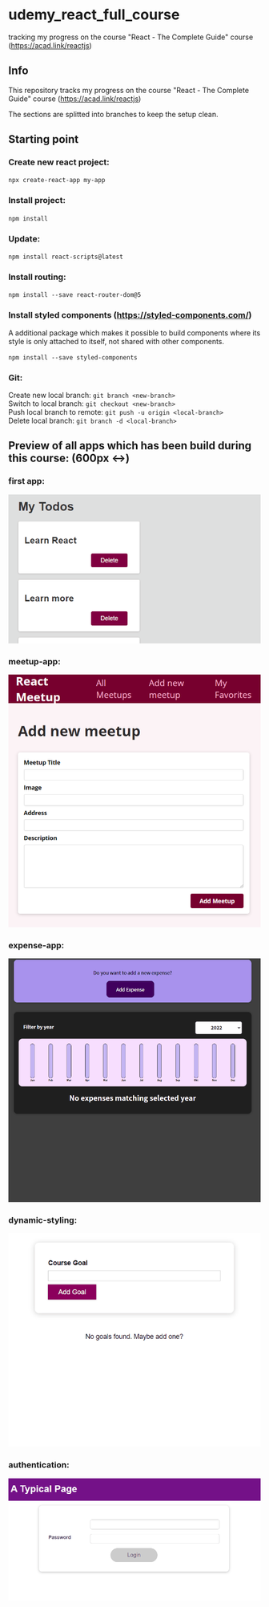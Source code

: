 # udemy_react_full_course

tracking my progress on the course "React - The Complete Guide" course (https://acad.link/reactjs)

## Info

This repository tracks my progress on the course "React - The Complete Guide" course (https://acad.link/reactjs)

The sections are splitted into branches to keep the setup clean.

## Starting point

### Create new react project:

`npx create-react-app my-app`

### Install project:

`npm install`

### Update:

`npm install react-scripts@latest`

### Install routing:

`npm install --save react-router-dom@5`

### Install styled components (https://styled-components.com/)

A additional package which makes it possible to build components where its style is only attached to itself, not shared with other components.

`npm install --save styled-components`

### Git:

Create new local branch: `git branch <new-branch>` \
Switch to local branch: `git checkout <new-branch>` \
Push local branch to remote: `git push -u origin <local-branch>` \
Delete local branch: `git branch -d <local-branch>`

## Preview of all apps which has been build during this course: (600px <->)

### first app:
![](https://github.com/RaphaelBecker/udemy_react_full_course/blob/main/previews/01-first_app.gif)

### meetup-app:
![](https://github.com/RaphaelBecker/udemy_react_full_course/blob/main/previews/02-meetup-app.PNG)

### expense-app:
![](https://github.com/RaphaelBecker/udemy_react_full_course/blob/main/previews/03-expense-app.gif)

### dynamic-styling:
![](https://github.com/RaphaelBecker/udemy_react_full_course/blob/main/previews/04-dynamic-styling.gif)

### authentication:
![](https://github.com/RaphaelBecker/udemy_react_full_course/blob/main/previews/07-advanced-concepts.gif)
